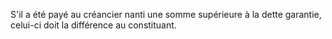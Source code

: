   
 S'il a été payé au créancier nanti une somme supérieure à la dette garantie, celui-ci doit la différence au constituant.  

  
